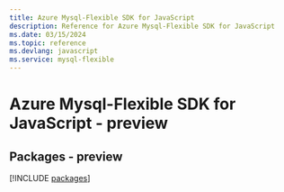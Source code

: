 ```yaml
---
title: Azure Mysql-Flexible SDK for JavaScript
description: Reference for Azure Mysql-Flexible SDK for JavaScript
ms.date: 03/15/2024
ms.topic: reference
ms.devlang: javascript
ms.service: mysql-flexible
---
```

# Azure Mysql-Flexible SDK for JavaScript - preview
## Packages - preview
[!INCLUDE [packages](mysql-flexible-index.md)]
